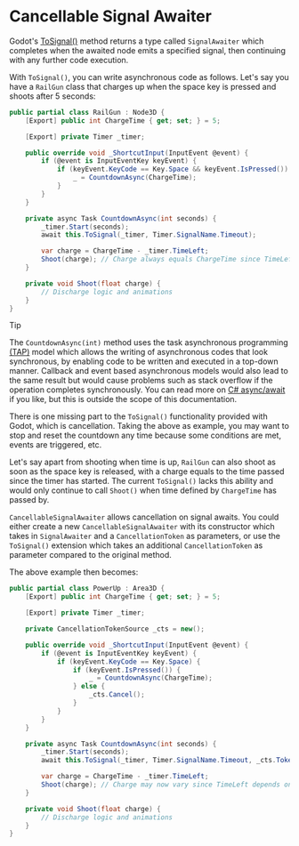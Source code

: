 # Cancellable Signal Awaiter

Godot's [ToSignal()](https://docs.godotengine.org/en/stable/tutorials/scripting/c_sharp/c_sharp_signals.html#signals-as-c-events) method returns a type called `SignalAwaiter` which completes when the awaited node emits a specified signal, then continuing with any further code execution.

With `ToSignal()`, you can write asynchronous code as follows. Let's say you have a `RailGun` class that charges up when the space key is pressed and shoots after 5 seconds:

```csharp
public partial class RailGun : Node3D {
    [Export] public int ChargeTime { get; set; } = 5;

    [Export] private Timer _timer;

    public override void _ShortcutInput(InputEvent @event) {
        if (@event is InputEventKey keyEvent) {
            if (keyEvent.KeyCode == Key.Space && keyEvent.IsPressed()) {
                _ = CountdownAsync(ChargeTime);
            }
        }
    }

    private async Task CountdownAsync(int seconds) {
        _timer.Start(seconds);
        await this.ToSignal(_timer, Timer.SignalName.Timeout);

        var charge = ChargeTime - _timer.TimeLeft; 
        Shoot(charge); // Charge always equals ChargeTime since TimeLeft is 0.
    }

    private void Shoot(float charge) {
        // Discharge logic and animations
    }
}
```

> [!Tip]
> The `CountdownAsync(int)` method uses the task asynchronous programming [(TAP)](https://learn.microsoft.com/en-us/dotnet/csharp/asynchronous-programming/task-asynchronous-programming-model) model which allows the writing of asynchronous codes that look synchronous, by enabling code to be written and executed in a top-down manner. Callback and event based asynchronous models would also lead to the same result but would cause problems such as stack overflow if the operation completes synchronously. You can read more on [C# async/await](https://devblogs.microsoft.com/dotnet/how-async-await-really-works/) if you like, but this is outside the scope of this documentation.

There is one missing part to the `ToSignal()` functionality provided with Godot, which is cancellation. Taking the above as example, you may want to stop and reset the countdown any time because some conditions are met, events are triggered, etc.

Let's say apart from shooting when time is up, `RailGun` can also shoot as soon as the space key is released, with a charge equals to the time passed since the timer has started. The current `ToSignal()` lacks this ability and would only continue to call `Shoot()` when time defined by `ChargeTime` has passed by.

`CancellableSignalAwaiter` allows cancellation on signal awaits. You could either create a new `CancellableSignalAwaiter` with its constructor which takes in `SignalAwaiter` and a `CancellationToken` as parameters, or use the `ToSignal()` extension which takes an additional `CancellationToken` as parameter compared to the original method.

The above example then becomes:

```csharp
public partial class PowerUp : Area3D {
    [Export] public int ChargeTime { get; set; } = 5;

    [Export] private Timer _timer;

    private CancellationTokenSource _cts = new();

    public override void _ShortcutInput(InputEvent @event) {
        if (@event is InputEventKey keyEvent) {
            if (keyEvent.KeyCode == Key.Space) {
                if (keyEvent.IsPressed()) {
                    _ = CountdownAsync(ChargeTime);
                } else {
                    _cts.Cancel();
                }
            }
        }
    }

    private async Task CountdownAsync(int seconds) {
        _timer.Start(seconds);
        await this.ToSignal(_timer, Timer.SignalName.Timeout, _cts.Token);

        var charge = ChargeTime - _timer.TimeLeft; 
        Shoot(charge); // Charge may now vary since TimeLeft depends on when space is released.
    }

    private void Shoot(float charge) {
        // Discharge logic and animations
    }
}
```
